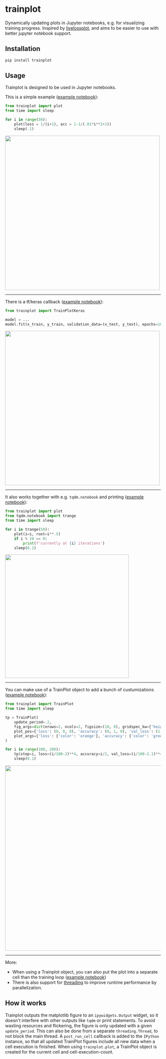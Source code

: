 # trainplot

Dynamically updating plots in Jupyter notebooks, e.g. for visualizing training progress. Inspired by [livelossplot](https://github.com/stared/livelossplot), and aims to be easier to use with better jupyter notebook support.


## Installation

```bash
pip install trainplot
```


## Usage

Trainplot is designed to be used in Jupyter notebooks.

This is a simple example ([example notebook](examples/basic-example.ipynb)):

```python
from trainplot import plot
from time import sleep

for i in range(50):
    plot(loss = 1/(i+1), acc = 1-1/(.01*i**2+1))
    sleep(.1)
```

<img src="https://github.com/JonasLoos/trainplot/assets/33965649/935e8d52-0c37-4469-9cb8-24fa77b467ff" width="500">

---

There is a tf/keras callback ([example notebook](examples/tf-keras-mnist-example.ipynb)):

```python
from trainplot import TrainPlotKeras

model = ...
model.fit(x_train, y_train, validation_data=(x_test, y_test), epochs=10, callbacks=[TrainPlotKeras()])
```

<img src="https://github.com/JonasLoos/trainplot/assets/33965649/4ddff79a-978e-434c-a6c3-571cf48c0892" width="500">

---

It also works together with e.g. `tqdm.notebook` and printing ([example notebook](examples/different-output-example.ipynb)):

```python
from trainplot import plot
from tqdm.notebook import trange
from time import sleep

for i in trange(50):
    plot(i=i, root=i**.5)
    if i % 10 == 0:
        print(f'currently at {i} iterations')
    sleep(0.1)
```

<img src="https://github.com/JonasLoos/trainplot/assets/33965649/7571efab-7a3f-4414-b537-a2dffd9e1bec" width="400">

---

You can make use of a TrainPlot object to add a bunch of custumizations ([example notebook](examples/4plots-example.ipynb)):

```python
from trainplot import TrainPlot
from time import sleep

tp = TrainPlot(
    update_period=.2,
    fig_args=dict(nrows=2, ncols=2, figsize=(10, 8), gridspec_kw={'height_ratios': [1, 1], 'width_ratios': [1, 1]}),
    plot_pos={'loss': (0, 0, 0), 'accuracy': (0, 1, 0), 'val_loss': (1, 0, 0), 'val_accuracy': (1, 1, 0)},
    plot_args={'loss': {'color': 'orange'}, 'accuracy': {'color': 'green'}, 'val_loss': {'color': 'orange', 'label': 'validation loss'}, 'val_accuracy': {'color': 'green', 'label': 'validation accuracy'}},
)

for i in range(100, 200):
    tp(step=i, loss=(i/100-2)**4, accuracy=i/2, val_loss=(i/100-2.1)**4, val_accuracy=i/2.1)
    sleep(0.1)
```

<img src="https://github.com/JonasLoos/trainplot/assets/33965649/599314e2-d1c1-4044-a915-6316722a2324" width="600">

---

More:
* When using a Trainplot object, you can also put the plot into a separate cell than the training loop ([example notebook](examples/separate-output-example.ipynb))
* There is also support for [threading](examples/threading-example.ipynb) to improve runtime performance by parallelization.


## How it works

Trainplot outputs the matplotlib figure to an `ipywidgets.Output` widget, so it doesn't interfere with other outputs like `tqdm` or print statements. To avoid wasting resources and flickering, the figure is only updated with a given `update_period`. This can also be done from a separate `threading.Thread`, to not block the main thread.
A `post_run_cell` callback is added to the `IPython` instance, so that all updated TrainPlot figures include all new data when a cell execution is finished.
When using `trainplot.plot`, a TrainPlot object is created for the current cell and cell-execution-count.
